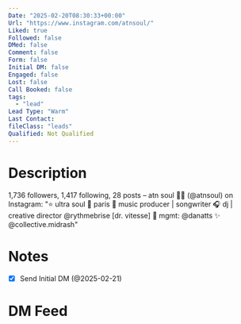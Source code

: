 ```yaml
---
Date: "2025-02-20T08:30:33+00:00"
Url: "https://www.instagram.com/atnsoul/"
Liked: true
Followed: false
DMed: false
Comment: false
Form: false
Initial DM: false
Engaged: false
Lost: false
Call Booked: false
tags:
  - "lead"
Lead Type: "Warm"
Last Contact:
fileClass: "leads"
Qualified: Not Qualified
---
```

# Description
1,736 followers, 1,417 following, 28 posts – atn soul 🧛🏼 (@atnsoul) on Instagram: "⭐️ ultra soul 📍 paris
🧩 music producer | songwriter
🎧 dj | creative director @rythmebrise [dr. vitesse]
📩 mgmt: @danatts
✨ @collective.midrash"
# Notes
- [x] Send Initial DM (@2025-02-21)
# DM Feed